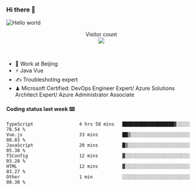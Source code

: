 ### Hi there 👋

<img src="https://raw.githubusercontent.com/sagar-viradiya/sagar-viradiya/master/resources/banner.png" alt="Hello world">
<p align="center"> 
  Visitor count<br/>
  <img src="https://profile-counter.glitch.me/youszoe/count.svg" />
</p>
<br/>

- 🍻 Work at Beijing 
- ⚡ Java Vue
- ✍️ Troubleshoting expert
- ♟  Microsoft Certified: DevOps Engineer Expert/ Azure Solutions Architect Expert/ Azure Administrator Associate

#### Coding status last week ⌨️

<!--START_SECTION:waka-->

```text
TypeScript                 4 hrs 58 mins   ███████████████████▓░░░░░   78.54 %
Vue.js                     33 mins         ██▒░░░░░░░░░░░░░░░░░░░░░░   08.83 %
JavaScript                 20 mins         █▒░░░░░░░░░░░░░░░░░░░░░░░   05.38 %
TSConfig                   12 mins         ▓░░░░░░░░░░░░░░░░░░░░░░░░   03.28 %
HTML                       12 mins         ▓░░░░░░░░░░░░░░░░░░░░░░░░   03.27 %
Other                      1 min           ░░░░░░░░░░░░░░░░░░░░░░░░░   00.30 %
```

<!--END_SECTION:waka-->

<br/>
<center><img src="http://ghchart.rshah.org/409ba5/yousazoe" alt="" /></center>


